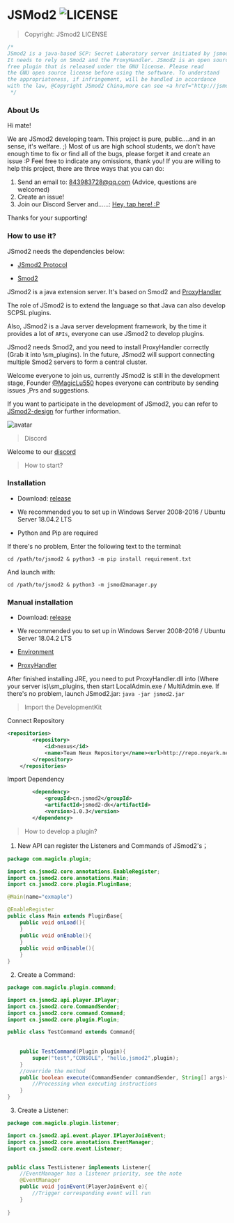 # JSMod2    ![LICENSE](https://img.shields.io/badge/license-GPL-blue.svg)

> Copyright: JSmod2 LICENSE 

```java
/*
JSmod2 is a java-based SCP: Secret Laboratory server initiated by jsmod2.cn.
It needs to rely on Smod2 and the ProxyHandler. JSmod2 is an open source
free plugin that is released under the GNU license. Please read
the GNU open source license before using the software. To understand
the appropriateness, if infringement, will be handled in accordance
with the law, @Copyright JSmod2 China,more can see <a href="http://jsmod2.cn">that<a>
 */
```



### About Us

Hi mate! 

We are JSmod2 developing team. This project is pure, public....and in an sense, it's welfare. ;)
Most of us are high school students, we don't have enough time to fix or find all of the bugs,
please forget it and create an issue :P Feel free to indicate any omissions, thank you!
If you are willing to help this project, there are three ways that you can do:

1. Send an email to: 843983728@qq.com (Advice, questions are welcomed)
2. Create an issue!
3. Join our Discord Server and......: [Hey, tap here! :P](https://discord.gg/Qjzvb2a)

Thanks for your supporting!



### How to use it?

JSmod2 needs the dependencies below:

* [JSmod2 Protocol](https://github.com/jsmod2-java-c/Jsmod2_protocol.git)

* [Smod2](https://github.com/Grover-c13/Smod2)

JSmod2 is a java extension server.
It's based on Smod2 and [ProxyHandler](https://github.com/jsmod2-java-c/ProxyHandler)

The role of JSmod2 is to extend the language
so that Java can also develop SCPSL plugins.

Also, JSmod2 is a Java server 
development framework, by the time it provides a lot of `APIs`,
everyone can use JSmod2 to develop plugins.

JSmod2 needs Smod2, and you need to install ProxyHandler 
correctly (Grab it into \sm_plugins). In the future, JSmod2 will support 
connecting multiple Smod2 servers to form a central cluster.

Welcome everyone to join us, 
currently JSmod2 is still in the development stage, 
Founder [@MagicLu550](https://github.com/MagicLu550) hopes everyone can contribute
by sending issues ,Prs and suggestions.

If you want to participate in the development of JSmod2,
you can refer to [JSmod2-design](https://github.com/jsmod2-java-c/jsmod2-design) for further information.

![avatar](github_info/jsmod2-banner.png)

> Discord

Welcome to our [discord](https://discord.gg/Qjzvb2a)

> How to start?

### Installation
* Download: [release](https://github.com/jsmod2-java-c/JSmod2-Core/releases)

* We recommended you to set up in Windows Server 2008-2016 / Ubuntu Server 18.04.2 LTS

* Python and Pip are required

If there's no problem, Enter the following text to the terminal:

`cd /path/to/jsmod2 & python3 -m pip install requirement.txt`

And launch with:

`cd /path/to/jsmod2 & python3 -m jsmod2manager.py`

### Manual installation
* Download: [release](https://github.com/jsmod2-java-c/JSmod2-Core/releases)

* We recommended you to set up in Windows Server 2008-2016 / Ubuntu Server 18.04.2 LTS

* [Environment](https://www.oracle.com/technetwork/java/javase/downloads/index.html)
* [ProxyHandler](https://github.com/jsmod2-java-c/JSMod2-ProxyHandler)

After finished installing JRE, you need to put ProxyHandler.dll into 
(Where your server is)\sm_plugins, then start LocalAdmin.exe / MultiAdmin.exe.
If there's no problem, launch JSmod2.jar:
`java -jar jsmod2.jar`

> Import the DevelopmentKit

Connect Repository

```xml
<repositories>
        <repository>
            <id>nexus</id>
            <name>Team Neux Repository</name><url>http://repo.noyark.net/nexus/content/groups/public/</url>
        </repository>
    </repositories>
```
Import Dependency
```xml
        <dependency>
            <groupId>cn.jsmod2</groupId>
            <artifactId>jsmod2-dk</artifactId>
            <version>1.0.3</version>
        </dependency>
```


> How to develop a plugin?

1. New API can register the Listeners and Commands of JSmod2's；

```java
package com.magiclu.plugin;

import cn.jsmod2.core.annotations.EnableRegister;
import cn.jsmod2.core.annotations.Main;
import cn.jsmod2.core.plugin.PluginBase;

@Main(name="exmaple")

@EnableRegister
public class Main extends PluginBase{
    public void onLoad(){
    }
    public void onEnable(){
    }
    public void onDisable(){
    }
}
```

2. Create a Command:


```java
package com.magiclu.plugin.command;

import cn.jsmod2.api.player.IPlayer;
import cn.jsmod2.core.CommandSender;
import cn.jsmod2.core.command.Command;
import cn.jsmod2.core.plugin.Plugin;

public class TestCommand extends Command{
    
   
    public TestCommand(Plugin plugin){
        super("test","CONSOLE", "hello,jsmod2",plugin);
    }
    //override the method
    public boolean execute(CommandSender commandSender, String[] args){
        //Processing when executing instructions
    }
}

```

3. Create a Listener:


```java
package com.magiclu.plugin.listener;

import cn.jsmod2.api.event.player.IPlayerJoinEvent;
import cn.jsmod2.core.annotations.EventManager;
import cn.jsmod2.core.event.Listener;


public class TestListener implements Listener{
    //EventManager has a listener priority, see the note
    @EventManager
    public void joinEvent(PlayerJoinEvent e){
        //Trigger corresponding event will run
    }
    
}
```
